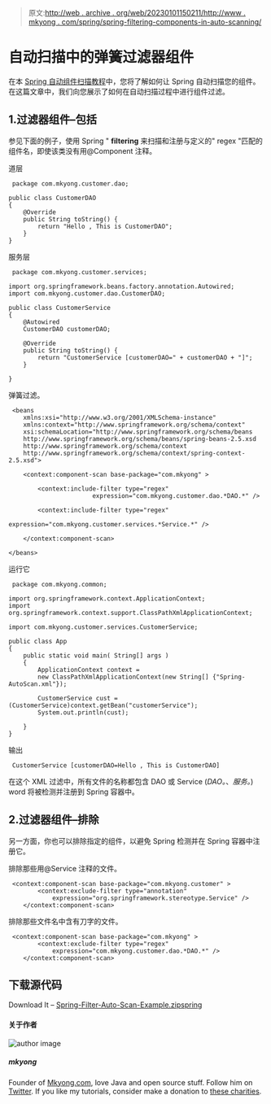 > 原文:[http://web . archive . org/web/20230101150211/http://www . mkyong . com/spring/spring-filtering-components-in-auto-scanning/](http://web.archive.org/web/20230101150211/http://www.mkyong.com/spring/spring-filtering-components-in-auto-scanning/)

# 自动扫描中的弹簧过滤器组件

在本 [Spring 自动组件扫描教程](http://web.archive.org/web/20190816013001/http://www.mkyong.com/spring/spring-auto-scanning-components/)中，您将了解如何让 Spring 自动扫描您的组件。在这篇文章中，我们向您展示了如何在自动扫描过程中进行组件过滤。

## 1.过滤器组件–包括

参见下面的例子，使用 Spring " **filtering** 来扫描和注册与定义的" regex "匹配的组件名，即使该类没有用@Component 注释。

道层

```
 package com.mkyong.customer.dao;

public class CustomerDAO 
{
	@Override
	public String toString() {
		return "Hello , This is CustomerDAO";
	}	
} 
```

服务层

```
 package com.mkyong.customer.services;

import org.springframework.beans.factory.annotation.Autowired;
import com.mkyong.customer.dao.CustomerDAO;

public class CustomerService 
{
	@Autowired
	CustomerDAO customerDAO;

	@Override
	public String toString() {
		return "CustomerService [customerDAO=" + customerDAO + "]";
	}

} 
```

弹簧过滤。

```
 <beans 
	xmlns:xsi="http://www.w3.org/2001/XMLSchema-instance"
	xmlns:context="http://www.springframework.org/schema/context"
	xsi:schemaLocation="http://www.springframework.org/schema/beans
	http://www.springframework.org/schema/beans/spring-beans-2.5.xsd
	http://www.springframework.org/schema/context
	http://www.springframework.org/schema/context/spring-context-2.5.xsd">

	<context:component-scan base-package="com.mkyong" >

		<context:include-filter type="regex" 
                       expression="com.mkyong.customer.dao.*DAO.*" />

		<context:include-filter type="regex" 
                       expression="com.mkyong.customer.services.*Service.*" />

	</context:component-scan>

</beans> 
```

运行它

```
 package com.mkyong.common;

import org.springframework.context.ApplicationContext;
import org.springframework.context.support.ClassPathXmlApplicationContext;

import com.mkyong.customer.services.CustomerService;

public class App 
{
    public static void main( String[] args )
    {
    	ApplicationContext context = 
		new ClassPathXmlApplicationContext(new String[] {"Spring-AutoScan.xml"});

    	CustomerService cust = (CustomerService)context.getBean("customerService");
    	System.out.println(cust);

    }
} 
```

输出

```
 CustomerService [customerDAO=Hello , This is CustomerDAO] 
```

在这个 XML 过滤中，所有文件的名称都包含 DAO 或 Service (*DAO。*、*服务。*) word 将被检测并注册到 Spring 容器中。

## 2.过滤器组件–排除

另一方面，你也可以排除指定的组件，以避免 Spring 检测并在 Spring 容器中注册它。

排除那些用@Service 注释的文件。

```
 <context:component-scan base-package="com.mkyong.customer" >
		<context:exclude-filter type="annotation" 
			expression="org.springframework.stereotype.Service" />		
	</context:component-scan> 
```

排除那些文件名中含有刀字的文件。

```
 <context:component-scan base-package="com.mkyong" >
		<context:exclude-filter type="regex" 
			expression="com.mkyong.customer.dao.*DAO.*" />		
	</context:component-scan> 
```

## 下载源代码

Download It – [Spring-Filter-Auto-Scan-Example.zip](http://web.archive.org/web/20190816013001/http://www.mkyong.com/wp-content/uploads/2010/03/Spring-Filter-Auto-Scan-Example.zip)[spring](http://web.archive.org/web/20190816013001/https://www.mkyong.com/tag/spring/)<input type="hidden" id="mkyong-postId" value="3865">

#### 关于作者

![author image](../Images/1a4aee6b055f2486cda6d07ca643fb4a.png)

##### mkyong

Founder of [Mkyong.com](http://web.archive.org/web/20190816013001/http://mkyong.com/), love Java and open source stuff. Follow him on [Twitter](http://web.archive.org/web/20190816013001/https://twitter.com/mkyong). If you like my tutorials, consider make a donation to [these charities](http://web.archive.org/web/20190816013001/http://www.mkyong.com/blog/donate-to-charity/).